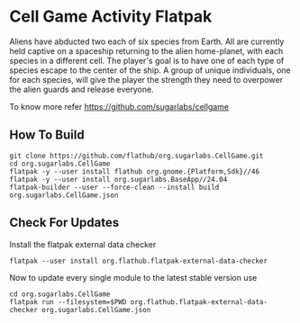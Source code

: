 # Cell Game Activity Flatpak

Aliens have abducted two each of six species from Earth. All are currently held captive on a spaceship returning to the alien home-planet, with each species in a different cell. The player's goal is to have one of each type of species escape to the center of the ship. A group of unique individuals, one for each species, will give the player the strength they need to overpower the alien guards and release everyone.

To know more refer https://github.com/sugarlabs/cellgame

## How To Build

```
git clone https://github.com/flathub/org.sugarlabs.CellGame.git
cd org.sugarlabs.CellGame
flatpak -y --user install flathub org.gnome.{Platform,Sdk}//46
flatpak -y --user install org.sugarlabs.BaseApp//24.04
flatpak-builder --user --force-clean --install build org.sugarlabs.CellGame.json
```

## Check For Updates

Install the flatpak external data checker
```
flatpak --user install org.flathub.flatpak-external-data-checker
```

Now to update every single module to the latest stable version use
```
cd org.sugarlabs.CellGame
flatpak run --filesystem=$PWD org.flathub.flatpak-external-data-checker org.sugarlabs.CellGame.json
```
